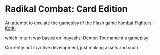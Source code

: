 # Radikal Combat: Card Edition
An attempt to emulate the gameplay of the Flash game [Kombat Fighters -KotK-](https://www.newgrounds.com/portal/view/456055)

which in turn was based on Inuyasha: Demon Tournament's gameplay

Currently not in active development, just making assets and such

